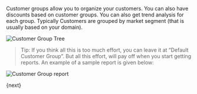 Customer groups allow you to organize your customers. You can also have discounts based on customer groups.
You can also get trend analysis for each
group. Typically Customers are grouped by market segment (that is usually
based on your domain).

<img class="screenshot" alt="Customer Group Tree" src="{{docs_base_url}}/assets/img/crm/customer-group-tree.png">

> Tip: If you think all this is too much effort, you can leave it at “Default
Customer Group”. But all this effort, will pay off when you start getting
reports. An example of a sample report is given below:

<img class="screenshot" alt="Customer Group report" src="{{docs_base_url}}/assets/img/crm/sales-analytics-customer.gif">

{next}